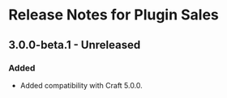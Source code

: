 # Release Notes for Plugin Sales

## 3.0.0-beta.1 - Unreleased

### Added

- Added compatibility with Craft 5.0.0.
